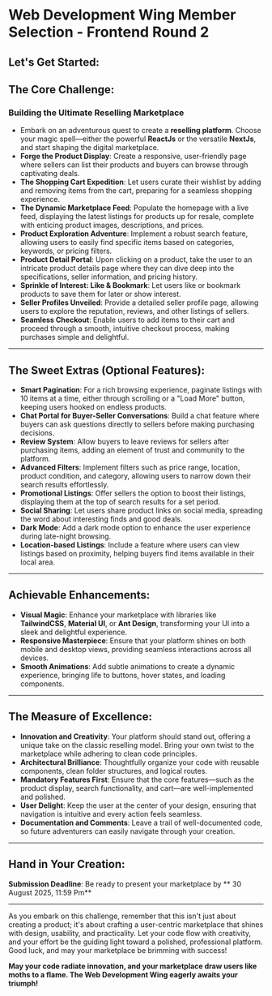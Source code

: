 # Web Development Wing Member Selection - Frontend Round 2

## Let's Get Started:

## The Core Challenge:

### Building the Ultimate Reselling Marketplace

- Embark on an adventurous quest to create a **reselling platform**. Choose your magic spell—either the powerful **ReactJs** or the versatile **NextJs**, and start shaping the digital marketplace.
- **Forge the Product Display**: Create a responsive, user-friendly page where sellers can list their products and buyers can browse through captivating deals.
- **The Shopping Cart Expedition**: Let users curate their wishlist by adding and removing items from the cart, preparing for a seamless shopping experience.
- **The Dynamic Marketplace Feed**: Populate the homepage with a live feed, displaying the latest listings for products up for resale, complete with enticing product images, descriptions, and prices.
- **Product Exploration Adventure**: Implement a robust search feature, allowing users to easily find specific items based on categories, keywords, or pricing filters.
- **Product Detail Portal**: Upon clicking on a product, take the user to an intricate product details page where they can dive deep into the specifications, seller information, and pricing history.
- **Sprinkle of Interest: Like & Bookmark**: Let users like or bookmark products to save them for later or show interest.
- **Seller Profiles Unveiled**: Provide a detailed seller profile page, allowing users to explore the reputation, reviews, and other listings of sellers.
- **Seamless Checkout**: Enable users to add items to their cart and proceed through a smooth, intuitive checkout process, making purchases simple and delightful.

---

## The Sweet Extras (Optional Features):

- **Smart Pagination**: For a rich browsing experience, paginate listings with 10 items at a time, either through scrolling or a "Load More" button, keeping users hooked on endless products.
- **Chat Portal for Buyer-Seller Conversations**: Build a chat feature where buyers can ask questions directly to sellers before making purchasing decisions.
- **Review System**: Allow buyers to leave reviews for sellers after purchasing items, adding an element of trust and community to the platform.
- **Advanced Filters**: Implement filters such as price range, location, product condition, and category, allowing users to narrow down their search results effortlessly.
- **Promotional Listings**: Offer sellers the option to boost their listings, displaying them at the top of search results for a set period.
- **Social Sharing**: Let users share product links on social media, spreading the word about interesting finds and good deals.
- **Dark Mode**: Add a dark mode option to enhance the user experience during late-night browsing.
- **Location-based Listings**: Include a feature where users can view listings based on proximity, helping buyers find items available in their local area.

---

## Achievable Enhancements:

- **Visual Magic**: Enhance your marketplace with libraries like **TailwindCSS**, **Material UI**, or **Ant Design**, transforming your UI into a sleek and delightful experience.
- **Responsive Masterpiece**: Ensure that your platform shines on both mobile and desktop views, providing seamless interactions across all devices.
- **Smooth Animations**: Add subtle animations to create a dynamic experience, bringing life to buttons, hover states, and loading components.

---

## The Measure of Excellence:

- **Innovation and Creativity**: Your platform should stand out, offering a unique take on the classic reselling model. Bring your own twist to the marketplace while adhering to clean code principles.
- **Architectural Brilliance**: Thoughtfully organize your code with reusable components, clean folder structures, and logical routes.
- **Mandatory Features First**: Ensure that the core features—such as the product display, search functionality, and cart—are well-implemented and polished.
- **User Delight**: Keep the user at the center of your design, ensuring that navigation is intuitive and every action feels seamless.
- **Documentation and Comments**: Leave a trail of well-documented code, so future adventurers can easily navigate through your creation.

---

## Hand in Your Creation:

**Submission Deadline**: Be ready to present your marketplace by ** 30 August 2025, 11:59 Pm**

---

As you embark on this challenge, remember that this isn't just about creating a product; it's about crafting a user-centric marketplace that shines with design, usability, and practicality. Let your code flow with creativity, and your effort be the guiding light toward a polished, professional platform. Good luck, and may your marketplace be brimming with success!

**May your code radiate innovation, and your marketplace draw users like moths to a flame. The Web Development Wing eagerly awaits your triumph!**
